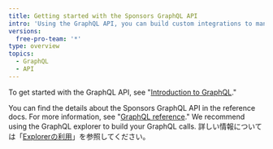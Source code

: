 ```yaml
---
title: Getting started with the Sponsors GraphQL API
intro: 'Using the GraphQL API, you can build custom integrations to manage or review your sponsorships.'
versions:
  free-pro-team: '*'
type: overview
topics:
  - GraphQL
  - API
---
```


To get started with the GraphQL API, see "[Introduction to GraphQL](/graphql/guides/introduction-to-graphql)."

You can find the details about the Sponsors GraphQL API in the reference docs. For more information, see "[GraphQL reference](/graphql/reference)." We recommend using the GraphQL explorer to build your GraphQL calls. 詳しい情報については「[Explorerの利用](/graphql/guides/using-the-explorer)」を参照してください。
